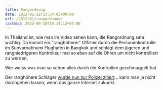 ```yaml
---
title: Rangordnung
date: 2012-01-12T13:34:03+00:00
url: /2012/01/rangordnung/
lastmod: 2023-09-10T19:14:12+07:00
---
```

<div class="media video">
</div>

In Thailand ist, wie man im Video sehen kann, die Rangordnung sehr wichtig. Da kommt ein "ranghöherer" Offizier durch die Personenkontrolle im Subvarnabhumi Flughafen in Bangkok und schlägt dem jügeren und rangniedrigeren Kontrolleur mal so eben auf die Ohren um nicht kontrolliert zu werden.

Wer weiss was man so schon alles durch die Kontrollen geschmuggelt hat.

Der ranghöhere Schläger [wurde nun zur Polizei zitiert][1]... kann man ja nicht durchgehen lassen, wenn das ganze Internet zukuckt.

 [1]: http://www.nationmultimedia.com/breakingnews/Police-summon-C7-custom-official-for-assaulting-ai-30173543.html
